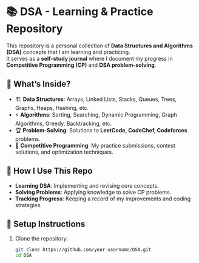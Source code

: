 # 📚 DSA - Learning & Practice Repository  

This repository is a personal collection of **Data Structures and Algorithms (DSA)** concepts that I am learning and practicing.  
It serves as a **self-study journal** where I document my progress in **Competitive Programming (CP)** and **DSA problem-solving**.

## 📌 What’s Inside?  
- 🏗 **Data Structures**: Arrays, Linked Lists, Stacks, Queues, Trees, Graphs, Heaps, Hashing, etc.  
- ⚡ **Algorithms**: Sorting, Searching, Dynamic Programming, Graph Algorithms, Greedy, Backtracking, etc.  
- 🏆 **Problem-Solving**: Solutions to **LeetCode, CodeChef, Codeforces** problems.  
- 🎯 **Competitive Programming**: My practice submissions, contest solutions, and optimization techniques.  

## 🚀 How I Use This Repo  
- **Learning DSA**: Implementing and revising core concepts.  
- **Solving Problems**: Applying knowledge to solve CP problems.  
- **Tracking Progress**: Keeping a record of my improvements and coding strategies.  

## 🔧 Setup Instructions  
1. Clone the repository:  
   ```sh
   git clone https://github.com/your-username/DSA.git
   cd DSA
